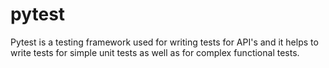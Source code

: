 # pytest
Pytest is a testing framework used for writing tests for API's and it helps to write tests for simple unit tests as well as for complex functional tests.

